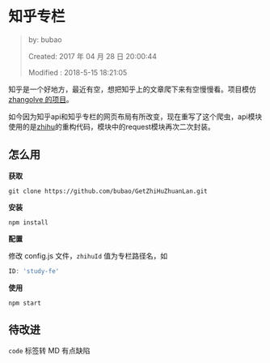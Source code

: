 # 知乎专栏

> by: bubao
>
> Created: 2017 年 04 月 28 日 20:00:44
>
> Modified : 2018-5-15 18:21:05

知乎是一个好地方，最近有空，想把知乎上的文章爬下来有空慢慢看。项目模仿 [zhangolve 的项目](https://github.com/zhangolve/zhihu-answer-convert-to-md-by-node)。

如今因为知乎api和知乎专栏的网页布局有所改变，现在重写了这个爬虫，api模块使用的是[zhihu](https://www.npmjs.com/package/zhihu)的重构代码，模块中的request模块再次二次封装。

## 怎么用

**获取**

```shell
git clone https://github.com/bubao/GetZhiHuZhuanLan.git
```

**安装**

```shell
npm install
```

**配置**

修改 config.js 文件，`zhihuId` 值为专栏路径名，如

```js
ID: 'study-fe'
```

**使用**

```shell
npm start
```

## 待改进

`code` 标签转 MD 有点缺陷
